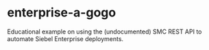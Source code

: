 # enterprise-a-gogo
Educational example on using the (undocumented) SMC REST API to automate Siebel Enterprise deployments.
